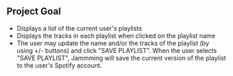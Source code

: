 ## Project Goal

- Displays a list of the current user's playlists
- Displays the tracks in each playlist when clicked on the playlist name
- The user may update the name and/or the tracks of the playlist (by using +/- buttons) and click "SAVE PLAYLIST". When the user selects "SAVE PLAYLIST", Jammming will save the current version of the playlist to the user's Spotify account. 
